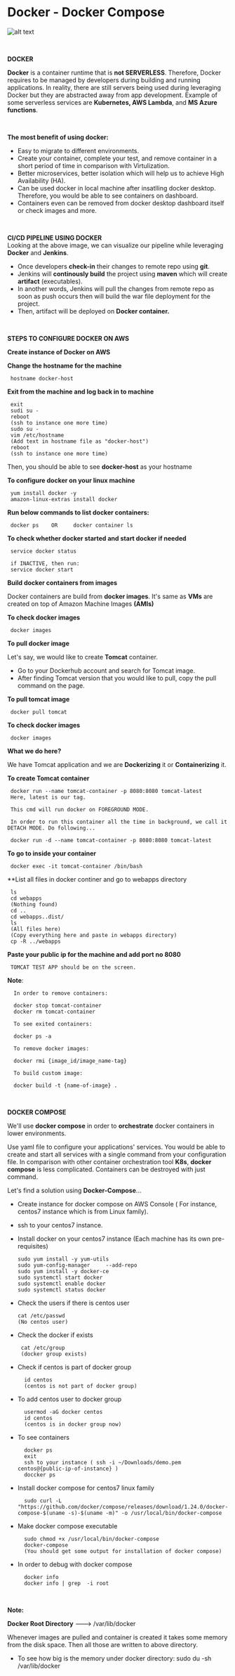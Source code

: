 # Docker - Docker Compose


![alt text](https://github.com/tanersa/sharksJenkins/blob/master/Docker.png)

<br />

 **DOCKER**
 
 **Docker** is a container runtime that is **not SERVERLESS**. Therefore, Docker requires to be managed by developers during building and running applications. 
 In reality, there are still servers being used during leveraging Docker but they are abstracted away from app development. 
 Example of some serverless services are **Kubernetes, AWS Lambda**, and **MS Azure functions**. 
 
 <br />
 
 **The most benefit of using docker:**
 
   -  Easy to migrate to different environments.
   -  Create your container, complete your test, and remove container in a short period of time in comparison with Virtulization.
   -  Better microservices, better isolation which will help us to achieve High Availability (HA).
   -  Can be used docker in local machine after insatlling docker desktop. Therefore, you would be able to see containers on dashboard. 
   -  Containers even can be removed from docker desktop dashboard itself or check images and more.
 
 
 
 
 
 <br />
  
 **CI/CD PIPELINE USING DOCKER**
 <br />
 Looking at the above image, we can visualize our pipeline while leveraging **Docker** and **Jenkins**. 
 
   -  Once developers **check-in** their changes to remote repo using **git**.
   -  Jenkins will **continously build** the project using **maven** which will create **artifact** (executables). 
   -  In another words, Jenkins will pull the changes from remote repo as soon as push occurs then will build the war 
      file deployment for the project.
   -  Then, artifact will be deployed  on **Docker container.**

 <br />

**STEPS TO CONFIGURE DOCKER ON AWS**

**Create instance of Docker on AWS**

**Change the hostname for the machine**

     hostname docker-host
     
**Exit from the machine and log back in to machine**

     exit
     sudi su -
     reboot
     (ssh to instance one more time)
     sudo su -
     vim /etc/hostname
     (Add text in hostname file as "docker-host")
     reboot
     (ssh to instance one more time)
     
Then, you should be able to see **docker-host** as your hostname     

**To configure docker on your linux machine**

     yum install docker -y 
     amazon-linux-extras install docker

**Run below commands to list docker containers:**

     docker ps    OR     docker container ls
     
**To check whether docker started and start docker if needed**

     service docker status 
     
     if INACTIVE, then run:
     service docker start
  
**Build docker containers from images**

Docker containers are build from  **docker images**. It's same as **VMs** are created on top of Amazon Machine Images **(AMIs)**

**To check docker images**

     docker images
     
**To pull docker image**

Let's say, we would like to create **Tomcat** container. 
   
   -  Go to your Dockerhub account and search for Tomcat image. 
   -  After finding Tomcat version that you would like to pull, copy the pull command on the page.
   
**To pull tomcat image**

     docker pull tomcat
     
**To check docker images**

     docker images
     
**What we do here?**

We have Tomcat application and we are **Dockerizing** it or **Containerizing** it.

**To create Tomcat container**

     docker run --name tomcat-container -p 8080:8080 tomcat-latest
     Here, latest is our tag.
     
     This cmd will run docker on FOREGROUND MODE.
     
     In order to run this container all the time in background, we call it DETACH MODE. Do following...
     
     docker run -d --name tomcat-container -p 8080:8080 tomcat-latest
     
**To go to inside your container**

     docker exec -it tomcat-container /bin/bash
     
     
**List all files in docker continer and go to webapps directory

     ls
     cd webapps
     (Nothing found)
     cd ..
     cd webapps..dist/
     ls
     (All files here)
     (Copy everything here and paste in webapps directory)
     cp -R ../webapps
     
**Paste your public ip for the machine and add port no 8080**

     TOMCAT TEST APP should be on the screen.
     
**Note**: 

      In order to remove containers:

      docker stop tomcat-container
      docker rm tomcat-container
      
      To see exited containers:
      
      docker ps -a
      
      To remove docker images:
      
      docker rmi {image_id/image_name-tag}
      
      To build custom image:
      
      docker build -t {name-of-image} .
      
 <br />
 
**DOCKER COMPOSE**      

We'll use **docker compose** in order to **orchestrate** docker containers in lower environments. 

Use yaml file to configure your applications' services. You would be able to create and start all services with a single command from your configuration file.
In comparison with other container orchestration tool **K8s**, **docker compose** is less complicated. Containers can be destroyed with just command.
      
Let's find a solution using **Docker-Compose**...

   -  Create instance for docker compose on AWS Console ( For instance, centos7 instance which is from Linux family).
   -  ssh to your centos7 instance.
   -  Install docker on your centos7 instance (Each machine has its own pre-requisites)
       
          sudo yum install -y yum-utils
          sudo yum-config-manager     --add-repo     
          sudo yum install -y docker-ce
          sudo systemctl start docker
          sudo systemctl enable docker
          sudo systemctl status docker
         
   -  Check the users if there is centos user  
       
          cat /etc/passwd
          (No centos user)
          
   -  Check the docker if exists

           cat /etc/group
           (docker group exists)
           
   -  Check if centos is part of docker group

            id centos
            (centos is not part of docker group)
            
   -  To add centos user to docker group
       
            usermod -aG docker centos
            id centos
            (centos is in docker group now)
            
            
   -  To see containers

            docker ps
            exit
            ssh to your instance ( ssh -i ~/Downloads/demo.pem centos@{public-ip-of-instance} )
            doccker ps
            
   -  Install docker compose for centos7 linux family
   
            sudo curl -L "https://github.com/docker/compose/releases/download/1.24.0/docker-compose-$(uname -s)-$(uname -m)" -o /usr/local/bin/docker-compose
  
   -  Make docker compose executable

            sudo chmod +x /usr/local/bin/docker-compose
            docker-compose
            (You should get some output for installation of docker compose)
            
   -  In order to debug with docker compose

            docker info
            docker info | grep  -i root
            
<br />            
            
**Note:** 
     
**Docker Root Directory** ---> /var/lib/docker
   
   Whenever images are pulled and container is created it takes some memory from the disk space. Then all those are written to above directory. 
   
   -  To see how big is the memory under docker directory:
      sudo du -sh /var/lib/docker
      
      
            
            
          






























      
     
     
     
     
     



     








     
